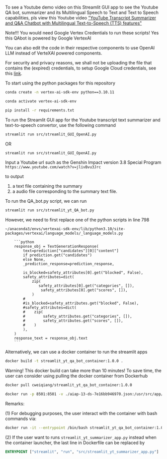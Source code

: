 To see a Youtube demo video on this Streamlit GUI app to see the Youtube QA bot, summarizer and its Multilingual Speech to Text and Text to Speech capabilities, pls view this Youtube video ["YouTube Transcript Summarizer and Q&A Chatbot with Multilingual Text-to-Speech (TTS) features"](https://www.youtube.com/watch?v=DkzTGdBTqNU)


Note!!! You would need Google Vertex Credentials to run these scripts!
Yes this QAbot is powered by Google VertexAI


You can also edit the code in their respective components to use OpenAI LLM instead of VerteXAI powered components.

For security and privacy reasons, we shall not be uploading the file that contains the (expired) credentials, to setup Google Cloud credentials, see this [link](https://cloud.google.com/vertex-ai/docs/workbench/reference/authentication).

To start using the python packages for this repository


```bash 
conda create -n vertex-ai-sdk-env python==3.10.11
```

```bash
conda activate vertex-ai-sdk-env
```

```bash
pip install -r requirements.txt
```

To run the Streamlit GUI app for the Youtube transcript text summarizer and text-to-speech convertor, use the following command

```bash
streamlit run src/streamlit_GUI_OpenAI.py
```

OR

```bash
streamlit run src/streamlit_GUI_OpenAI.py
```



Input a Youtube url such as the Genshin Impact version 3.8 Special Program
`https://www.youtube.com/watch?v=jlivBvu3Jrc`

to output

1. a text file containing the summary
2. a audio file corresponding to the summary text file.

To run the QA_bot.py script, we can run

```bash
streamlit run src/streamlit_yt_QA_bot.py
```
However, we need to first replace one of the python scripts in line 798

`~/anaconda3/envs/vertexai-sdk-env/lib/python3.10/site-packages/vertexai/language_models/_language_models.py`


        ```python
        response_obj = TextGenerationResponse(
            text=prediction["candidates"][0]["content"]
            if prediction.get("candidates")
            else None,
            _prediction_response=prediction_response,
            
            is_blocked=safety_attributes[0].get("blocked", False),
            safety_attributes=dict(
                zip(
                   safety_attributes[0].get("categories", []),
                    safety_attributes[0].get("scores", []),
                )
            #
            #is_blocked=safety_attributes.get("blocked", False),
            #safety_attributes=dict(
            #    zip(
            #        safety_attributes.get("categories", []),
            #        safety_attributes.get("scores", []),
            #    )
            ),
        )
        response_text = response_obj.text
        ```
        
Alternatively, we can use a docker container to run the streamlit apps


```bash
docker build -t streamlit_yt_qa_bot_container:1.0.0 .
```
Warning! This docker build can take more than 10 minutes! To save time, the user can consider using pulling the docker container from Dockerhub

```bash
docker pull cweiqiang/streamlit_yt_qa_bot_container:1.0.0
```

```bash
docker run -p 8501:8501 -v ./aiap-13-ds-7e16bb946970.json:/usr/src/app/aiap-13-ds-7e16bb946970.json streamlit_yt_qa_bot_container:1.0.0
```

Remarks: 

(1) For debugging purposes, the user interact with the container with bash commands via:

```bash
docker run -it --entrypoint /bin/bash streamlit_yt_qa_bot_container:1.0.0
```

(2) If the user want to runs `streamlit_yt_summarizer_app.py` instead when the container launcher, the last line in Dockerfile can be replaced by

```dockerfile
ENTRYPOINT ["streamlit", "run", "src/streamlit_yt_summarizer_app.py"]
``` 
